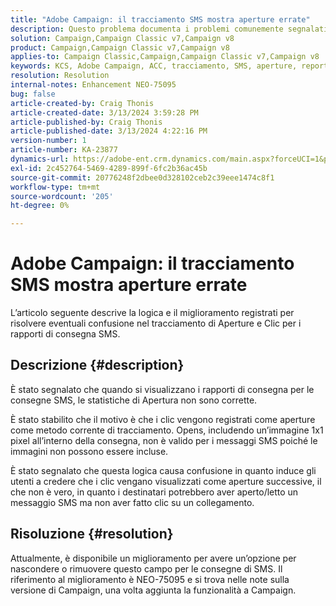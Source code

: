 ```yaml
---
title: "Adobe Campaign: il tracciamento SMS mostra aperture errate"
description: Questo problema documenta i problemi comunemente segnalati con il tracciamento della consegna SMS che mostra aperture non corrette nei rapporti di consegna
solution: Campaign,Campaign Classic v7,Campaign v8
product: Campaign,Campaign Classic v7,Campaign v8
applies-to: Campaign Classic,Campaign,Campaign Classic v7,Campaign v8
keywords: KCS, Adobe Campaign, ACC, tracciamento, SMS, aperture, reporting
resolution: Resolution
internal-notes: Enhancement NEO-75095
bug: false
article-created-by: Craig Thonis
article-created-date: 3/13/2024 3:59:28 PM
article-published-by: Craig Thonis
article-published-date: 3/13/2024 4:22:16 PM
version-number: 1
article-number: KA-23877
dynamics-url: https://adobe-ent.crm.dynamics.com/main.aspx?forceUCI=1&pagetype=entityrecord&etn=knowledgearticle&id=5b0416a9-52e1-ee11-904d-6045bd006079
exl-id: 2c452764-5469-4289-899f-6fc2b36ac45b
source-git-commit: 20776248f2dbee0d328102ceb2c39eee1474c8f1
workflow-type: tm+mt
source-wordcount: '205'
ht-degree: 0%

---
```


# Adobe Campaign: il tracciamento SMS mostra aperture errate


L’articolo seguente descrive la logica e il miglioramento registrati per risolvere eventuali confusione nel tracciamento di Aperture e Clic per i rapporti di consegna SMS.

## Descrizione {#description}


È stato segnalato che quando si visualizzano i rapporti di consegna per le consegne SMS, le statistiche di Apertura non sono corrette.

È stato stabilito che il motivo è che i clic vengono registrati come aperture come metodo corrente di tracciamento. Opens, includendo un’immagine 1x1 pixel all’interno della consegna, non è valido per i messaggi SMS poiché le immagini non possono essere incluse.

È stato segnalato che questa logica causa confusione in quanto induce gli utenti a credere che i clic vengano visualizzati come aperture successive, il che non è vero, in quanto i destinatari potrebbero aver aperto/letto un messaggio SMS ma non aver fatto clic su un collegamento.


## Risoluzione {#resolution}


Attualmente, è disponibile un miglioramento per avere un’opzione per nascondere o rimuovere questo campo per le consegne di SMS. Il riferimento al miglioramento è NEO-75095 e si trova nelle note sulla versione di Campaign, una volta aggiunta la funzionalità a Campaign.
